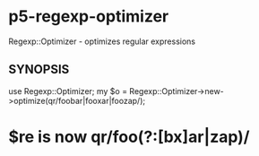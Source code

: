 p5-regexp-optimizer
===================

Regexp::Optimizer - optimizes regular expressions

SYNOPSIS
--------

  use Regexp::Optimizer;
  my $o  = Regexp::Optimizer->new->optimize(qr/foobar|fooxar|foozap/);
  # $re is now qr/foo(?:[bx]ar|zap)/
